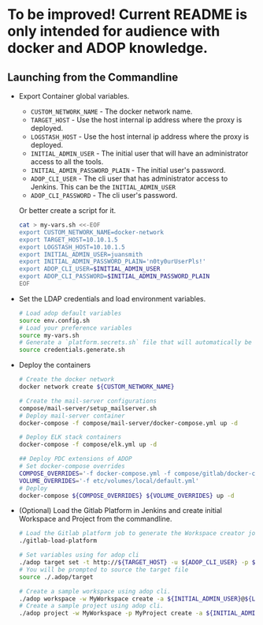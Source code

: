 # To be improved! Current README is only intended for audience with docker and ADOP knowledge.

## Launching from the Commandline

- Export Container global variables.

    - `CUSTOM_NETWORK_NAME` - The docker network name.
    - `TARGET_HOST` - Use the host internal ip address where the proxy is deployed.
    - `LOGSTASH_HOST` - Use the host internal ip address where the proxy is deployed.
    - `INITIAL_ADMIN_USER` - The initial user that will have an administrator access to all the tools.
    - `INITIAL_ADMIN_PASSWORD_PLAIN` - The initial user's password.
    - `ADOP_CLI_USER` - The cli user that has administrator access to Jenkins. This can be the `INITIAL_ADMIN_USER`
    - `ADOP_CLI_PASSWORD` - The cli user's password.
    
    Or better create a script for it.
    
    ```bash
    cat > my-vars.sh <<-EOF
    export CUSTOM_NETWORK_NAME=docker-network
    export TARGET_HOST=10.10.1.5
    export LOGSTASH_HOST=10.10.1.5
    export INITIAL_ADMIN_USER=juansmith
    export INITIAL_ADMIN_PASSWORD_PLAIN='n0ty0urUserPls!'
    export ADOP_CLI_USER=$INITIAL_ADMIN_USER
    export ADOP_CLI_PASSWORD=$INITIAL_ADMIN_PASSWORD_PLAIN
    EOF
    ```
    
- Set the LDAP credentials and load environment variables.

    ```bash
    # Load adop default variables
    source env.config.sh
    # Load your preference variables
    source my-vars.sh
    # Generate a `platform.secrets.sh` file that will automatically be sourced.
    source credentials.generate.sh
    ```

- Deploy the containers

    ```bash
    # Create the docker network
    docker network create ${CUSTOM_NETWORK_NAME}
    
    # Create the mail-server configurations
    compose/mail-server/setup_mailserver.sh
    # Deploy mail-server container
    docker-compose -f compose/mail-server/docker-compose.yml up -d
    
    # Deploy ELK stack containers
    docker-compose -f compose/elk.yml up -d
    
    ## Deploy PDC extensions of ADOP
    # Set docker-compose overrides
    COMPOSE_OVERRIDES='-f docker-compose.yml -f compose/gitlab/docker-compose.yml -f compose/jenkins-aws-vars/docker-compose.yml -f compose/jenkins-ansible-slave/docker-compose.yml'
    VOLUME_OVERRIDES='-f etc/volumes/local/default.yml' 
    # Deploy
    docker-compose ${COMPOSE_OVERRIDES} ${VOLUME_OVERRIDES} up -d
    ```
- (Optional) Load the Gitlab Platform in Jenkins and create initial Workspace and Project from the commandline.

    ```bash
    # Load the Gitlab platform job to generate the Workspace creator job
    ./gitlab-load-platform
    
    # Set variables using for adop cli
    ./adop target set -t http://${TARGET_HOST} -u ${ADOP_CLI_USER} -p ${ADOP_CLI_PASSWORD}
    # You will be prompted to source the target file
    source ./.adop/target
    
    # Create a sample workspace using adop cli.
    ./adop workspace -w MyWorkspace create -a ${INITIAL_ADMIN_USER}@${LDAP_DOMAIN}
    # Create a sample project using adop cli.
    ./adop project -w MyWorkspace -p MyProject create -a ${INITIAL_ADMIN_USER}@${LDAP_DOMAIN}
    ```
